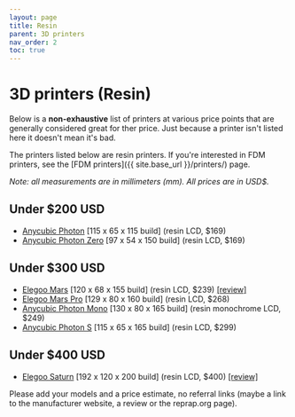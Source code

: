 ```yaml
---
layout: page
title: Resin
parent: 3D printers
nav_order: 2
toc: true
---
```


# 3D printers (Resin)


Below is a **non-exhaustive** list of printers at various price points that are generally considered great for ther price. Just because a printer isn't listed here it doesn't mean it's bad.

The printers listed below are resin printers. If you're interested in FDM printers, see the [FDM printers]({{ site.base_url }}/printers/) page.

*Note: all measurements are in millimeters (mm). All prices are in USD$.*

## Under $200 USD
- [Anycubic Photon](https://www.anycubic.com/collections/huge-sale/products/anycubic-photon-3d-printer) [115 x 65 x 115 build] (resin LCD, $169)
- [Anycubic Photon Zero](https://www.anycubic.com/collections/anycubic-photon-3d-printers/products/anycubic-photon-zero) [97 x 54 x 150 build] (resin LCD, $169)

## Under $300 USD
- [Elegoo Mars](https://aliexpress.com/item/33029403819.html) [120 x 68 x 155 build] (resin LCD, $239) [[review]](https://)
- [Elegoo Mars Pro](https://it.aliexpress.com/item/1005001566856805.html) [129 x 80 x 160 build] (resin LCD, $268)
- [Anycubic Photon Mono](https://www.anycubic.com/collections/anycubic-photon-3d-printers/products/photon-mono-resin-3d-printer) [130 x 80 x 165 build] (resin monochrome LCD, $249)
- [Anycubic Photon S](https://www.anycubic.com/collections/anycubic-photon-3d-printers/products/anycubic-photon-s) [115 x 65 x 165 build] (resin LCD, $299)

## Under $400 USD
- [Elegoo Saturn](https://www.elegoosaturn.com/products/elegoo-saturn-8-9-inch-4k-uv-lcd-3d-printer) [192 x 120 x 200 build] (resin LCD, $400) [[review]](https://)

Please add your models and a price estimate, no referral links (maybe a link to the manufacturer website, a review or the reprap.org page).

